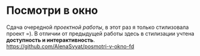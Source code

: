 Посмотри в окно
=================
Сдача очередной *проектной работы*, в этот раз я только стилизовала проект =). В отличии от предыдущей работы здесь в стилизации учтена **доступность и интерактивность**.
https://github.com/AlenaSvyat/posmotri-v-okno-fd